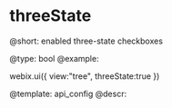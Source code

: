threeState
=============


@short: enabled three-state checkboxes
	

@type:  bool
@example:

webix.ui({
    view:"tree",
    threeState:true
})

@template:	api_config
@descr:


